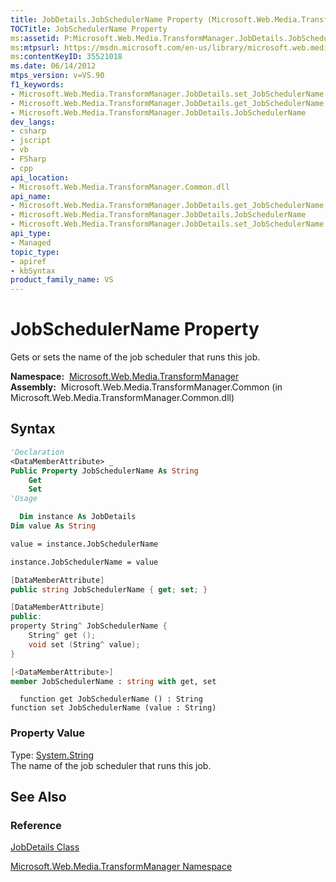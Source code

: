 ```yaml
---
title: JobDetails.JobSchedulerName Property (Microsoft.Web.Media.TransformManager)
TOCTitle: JobSchedulerName Property
ms:assetid: P:Microsoft.Web.Media.TransformManager.JobDetails.JobSchedulerName
ms:mtpsurl: https://msdn.microsoft.com/en-us/library/microsoft.web.media.transformmanager.jobdetails.jobschedulername(v=VS.90)
ms:contentKeyID: 35521018
ms.date: 06/14/2012
mtps_version: v=VS.90
f1_keywords:
- Microsoft.Web.Media.TransformManager.JobDetails.set_JobSchedulerName
- Microsoft.Web.Media.TransformManager.JobDetails.get_JobSchedulerName
- Microsoft.Web.Media.TransformManager.JobDetails.JobSchedulerName
dev_langs:
- csharp
- jscript
- vb
- FSharp
- cpp
api_location:
- Microsoft.Web.Media.TransformManager.Common.dll
api_name:
- Microsoft.Web.Media.TransformManager.JobDetails.get_JobSchedulerName
- Microsoft.Web.Media.TransformManager.JobDetails.JobSchedulerName
- Microsoft.Web.Media.TransformManager.JobDetails.set_JobSchedulerName
api_type:
- Managed
topic_type:
- apiref
- kbSyntax
product_family_name: VS
---
```


# JobSchedulerName Property

Gets or sets the name of the job scheduler that runs this job.

**Namespace:**  [Microsoft.Web.Media.TransformManager](microsoft-web-media-transformmanager-namespace.md)  
**Assembly:**  Microsoft.Web.Media.TransformManager.Common (in Microsoft.Web.Media.TransformManager.Common.dll)

## Syntax

```vb
'Declaration
<DataMemberAttribute> _
Public Property JobSchedulerName As String
    Get
    Set
'Usage

  Dim instance As JobDetails
Dim value As String

value = instance.JobSchedulerName

instance.JobSchedulerName = value
```

```csharp
[DataMemberAttribute]
public string JobSchedulerName { get; set; }
```

```cpp
[DataMemberAttribute]
public:
property String^ JobSchedulerName {
    String^ get ();
    void set (String^ value);
}
```

``` fsharp
[<DataMemberAttribute>]
member JobSchedulerName : string with get, set
```

```jscript
  function get JobSchedulerName () : String
function set JobSchedulerName (value : String)
```

### Property Value

Type: [System.String](https://msdn.microsoft.com/library/s1wwdcbf)  
The name of the job scheduler that runs this job.  

## See Also

### Reference

[JobDetails Class](jobdetails-class-microsoft-web-media-transformmanager.md)

[Microsoft.Web.Media.TransformManager Namespace](microsoft-web-media-transformmanager-namespace.md)

